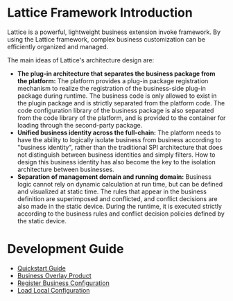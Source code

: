# Lattice Framework Introduction

Lattice is a powerful, lightweight business extension invoke framework. By using the Lattice framework, complex business customization can be efficiently organized and managed.

The main ideas of Lattice's architecture design are:

* **The plug-in architecture that separates the business package from the platform:** The platform provides a plug-in package registration mechanism to realize the registration of the business-side plug-in package during runtime. The business code is only allowed to exist in the plugin package and is strictly separated from the platform code. The code configuration library of the business package is also separated from the code library of the platform, and is provided to the container for loading through the second-party package.
* **Unified business identity across the full-chain:** The platform needs to have the ability to logically isolate business from business according to "business identity", rather than the traditional SPI architecture that does not distinguish between business identities and simply filters. How to design this business identity has also become the key to the isolation architecture between businesses.
* **Separation of management domain and running domain:** Business logic cannot rely on dynamic calculation at run time, but can be defined and visualized at static time. The rules that appear in the business definition are superimposed and conflicted, and conflict decisions are also made in the static device. During the runtime, it is executed strictly according to the business rules and conflict decision policies defined by the static device.

# Development Guide

* [Quickstart Guide](https://github.com/hiforce/lattice/wiki/Quickstart-Guide)
* [Business Overlay Product](https://github.com/hiforce/lattice/wiki/Business-Overlay-Product)
* [Register Business Configuration](https://github.com/hiforce/lattice/wiki/Register-Business-Configuration)
* [Load Local Configuration](https://github.com/hiforce/lattice/wiki/Load-Local-Configuration)